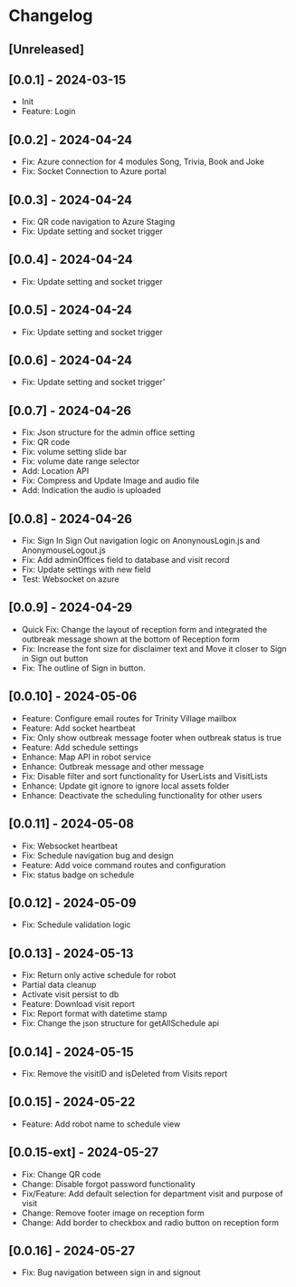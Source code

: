 # Changelog

## [Unreleased]

## [0.0.1] - 2024-03-15
- Init
- Feature: Login

## [0.0.2] - 2024-04-24
- Fix: Azure connection for 4 modules Song, Trivia, Book and Joke
- Fix: Socket Connection to Azure portal

## [0.0.3] - 2024-04-24
- Fix: QR code navigation to Azure Staging
- Fix: Update setting and socket trigger

## [0.0.4] - 2024-04-24
- Fix: Update setting and socket trigger

## [0.0.5] - 2024-04-24
- Fix: Update setting and socket trigger

## [0.0.6] - 2024-04-24
- Fix: Update setting and socket trigger'

## [0.0.7] - 2024-04-26
- Fix: Json structure for the admin office setting
- Fix: QR code
- Fix: volume setting slide bar
- Fix: volume date range selector
- Add: Location API
- Fix: Compress and Update Image and audio file
- Add: Indication the audio is uploaded


## [0.0.8] - 2024-04-26
- Fix: Sign In Sign Out navigation logic on AnonynousLogin.js and AnonymouseLogout.js
- Fix: Add adminOffices field to database and visit record
- Fix: Update settings with new field
- Test: Websocket on azure

## [0.0.9] - 2024-04-29
- Quick Fix: Change the layout of reception form and integrated the outbreak message shown at the bottom of Reception form
- Fix: Increase the font size for disclaimer text and Move it closer to Sign in Sign out button
- Fix: The outline of Sign in button.

## [0.0.10] - 2024-05-06
- Feature: Configure email routes for Trinity Village mailbox
- Feature: Add socket heartbeat
- Fix: Only show outbreak message footer when outbreak status is true
- Feature: Add schedule settings
- Enhance: Map API in robot service
- Enhance: Outbreak message and other message
- Fix: Disable filter and sort functionality for UserLists and VisitLists
- Enhance: Update git ignore to ignore local assets folder
- Enhance: Deactivate the scheduling functionality for other users

## [0.0.11] - 2024-05-08
- Fix: Websocket heartbeat
- Fix: Schedule navigation bug and design
- Feature: Add voice command routes and configuration
- Fix: status badge on schedule

## [0.0.12] - 2024-05-09
- Fix: Schedule validation logic

## [0.0.13] - 2024-05-13
- Fix: Return only active schedule for robot
- Partial data cleanup
- Activate visit persist to db
- Feature: Download visit report
- Fix: Report format with datetime stamp
- Fix: Change the json structure for getAllSchedule api

## [0.0.14] - 2024-05-15
- Fix: Remove the visitID and isDeleted from Visits report

## [0.0.15] - 2024-05-22
- Feature: Add robot name to schedule view

## [0.0.15-ext] - 2024-05-27
- Fix: Change QR code 
- Change: Disable forgot password functionality
- Fix/Feature: Add default selection for department visit and purpose of visit
- Change: Remove footer image on reception form
- Change: Add border to checkbox and radio button on reception form

## [0.0.16] - 2024-05-27
- Fix: Bug navigation between sign in and signout












